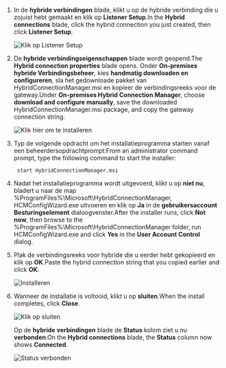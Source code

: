 
1. <span data-ttu-id="3fe3a-101">In de **hybride verbindingen** blade, klikt u op de hybride verbinding die u zojuist hebt gemaakt en klik op **Listener Setup**.</span><span class="sxs-lookup"><span data-stu-id="3fe3a-101">In the **Hybrid connections** blade, click the hybrid connection you just created, then click **Listener Setup**.</span></span>
   
    ![Klik op Listener Setup](./media/app-service-hybrid-connections-manager-install/D04ClickListenerSetup.png)
2. <span data-ttu-id="3fe3a-103">De **hybride verbindingseigenschappen** blade wordt geopend.</span><span class="sxs-lookup"><span data-stu-id="3fe3a-103">The **Hybrid connection properties** blade opens.</span></span> <span data-ttu-id="3fe3a-104">Onder **On-premises hybride Verbindingsbeheer**, kies **handmatig downloaden en configureren**, sla het gedownloade pakket van HybridConnectionManager.msi en kopieer de verbindingsreeks voor de gateway.</span><span class="sxs-lookup"><span data-stu-id="3fe3a-104">Under **On-premises Hybrid Connection Manager**, choose **download and configure manually**, save the downloaded HybridConnectionManager.msi package, and copy the gateway connection string.</span></span>
   
    ![Klik hier om te installeren](./media/app-service-hybrid-connections-manager-install/D05ClickToInstallHCM.png)
3. <span data-ttu-id="3fe3a-106">Typ de volgende opdracht om het installatieprogramma starten vanaf een beheerdersopdrachtprompt:</span><span class="sxs-lookup"><span data-stu-id="3fe3a-106">From an administrator command prompt, type the following command to start the installer:</span></span>
   
        start HybridConnectionManager.msi
4. <span data-ttu-id="3fe3a-107">Nadat het installatieprogramma wordt uitgevoerd, klikt u op **niet nu**, bladert u naar de map %ProgramFiles%\Microsoft\HybridConnectionManager, HCMConfigWizard.exe uitvoeren en klik op **Ja** in de **gebruikersaccount Besturingselement** dialoogvenster.</span><span class="sxs-lookup"><span data-stu-id="3fe3a-107">After the installer runs, click **Not now**, then browse to the %ProgramFiles%\Microsoft\HybridConnectionManager folder, run HCMConfigWizard.exe and click **Yes** in the **User Account Control** dialog.</span></span>
5. <span data-ttu-id="3fe3a-108">Plak de verbindingsreeks voor hybride die u eerder hebt gekopieerd en klik op **OK**.</span><span class="sxs-lookup"><span data-stu-id="3fe3a-108">Paste the hybrid connection string that you copied earlier and click **OK**.</span></span> 
   
    ![Installeren](./media/app-service-hybrid-connections-manager-install/D08aHCMInstallManual.png)
6. <span data-ttu-id="3fe3a-110">Wanneer de installatie is voltooid, klikt u op **sluiten**.</span><span class="sxs-lookup"><span data-stu-id="3fe3a-110">When the install completes, click **Close**.</span></span>
   
    ![Klik op sluiten](./media/app-service-hybrid-connections-manager-install/D09HCMInstallComplete.png)
   
    <span data-ttu-id="3fe3a-112">Op de **hybride verbindingen** blade de **Status** kolom ziet u nu **verbonden**.</span><span class="sxs-lookup"><span data-stu-id="3fe3a-112">On the **Hybrid connections** blade, the **Status** column now shows **Connected**.</span></span> 
   
    ![Status verbonden](./media/app-service-hybrid-connections-manager-install/D10HCStatusConnected.png)

